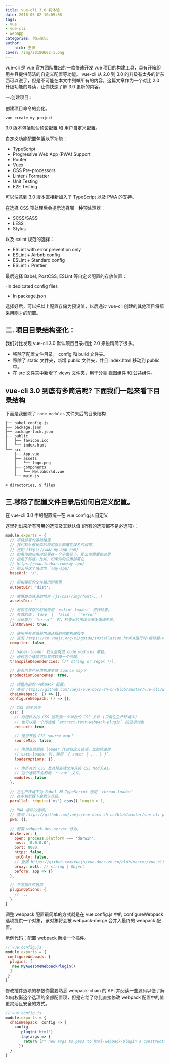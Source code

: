 ```yaml
---
title: vue-cli 3.0 初体验
date: 2018-06-02 10:09:08
tags:
- vue
- vue-cli
- webapp
categories: 代码笔记
author:
	nick: 王恒
cover: /img/20180602-1.png
---
```


vue-cli 是 vue 官方团队推出的一款快速开发 vue 项目的构建工具，具有开箱即用并且提供简洁的自定义配置等功能。 vue-cli 从 2.0 到 3.0 的升级有太多的新东西可以说了，但是不可能在本文中列举所有的内容，这篇文章作为一个对比 2.0 升级功能的导读，让你快速了解 3.0 更新的内容。
<!-- more -->
一.创建项目：

创建项目命令的变化。

```
vue create my-project
```

3.0 版本包括默认预设配置 和 用户自定义配置。

自定义功能配置包括以下功能：

- TypeScript
- Progressive Web App (PWA) Support
- Router
- Vuex
- CSS Pre-processors
- Linter / Formatter
- Unit Testing
- E2E Testing

可以注意到 3.0 版本直接新加入了 TypeScript 以及 PWA 的支持。

在选择 CSS 预处理后会提示选择哪一种预处理器：

- SCSS/SASS
- LESS
- Stylus

以及 eslint 规范的选择：

- ESLint with error prevention only
- ESLint + Airbnb config
- ESLint + Standard config
- ESLint + Prettier

最后选择 Babel, PostCSS, ESLint 等自定义配置的存放位置：

-In dedicated config files
- In package.json

选择好后，可以把以上配置存储为预设值，以后通过 vue-cli 创建的其他项目将都采用刚才的配置。

## 二. 项目目录结构变化：

我们对比发现 vue-cli 3.0 默认项目目录相比 2.0 来说精简了很多。

- 移除了配置文件目录， config 和 build 文件夹。
- 移除了 static 文件夹，新增 public 文件夹，并且 index.html 移动到 public 中。
- 在 src 文件夹中新增了 views 文件夹，用于分类 视图组件 和 公共组件。

## vue-cli 3.0 到底有多简洁呢? 下面我们一起来看下目录结构
下面是我删除了 `node_modules` 文件夹后的目录结构

```
├── babel.config.js
├── package.json
├── package-lock.json
├── public
│   ├── favicon.ico
│   └── index.html
└── src
    ├── App.vue
    ├── assets
    │   └── logo.png
    ├── components
    │   └── HelloWorld.vue
    └── main.js

4 directories, 9 files

```


## 三.移除了配置文件目录后如何自定义配置。

在 vue-cli 3.0 中的配置统一在 vue.config.js 自定义

这里列出来所有可用的选项及其默认值 (所有的选项都不是必选项)：

``` js
module.exports = {
  // 项目部署的基础路径
  // 我们默认假设你的应用将会部署在域名的根部，
  // 比如 https://www.my-app.com/
  // 如果你的应用时部署在一个子路径下，那么你需要在这里
  // 指定子路径。比如，如果你的应用部署在
  // https://www.foobar.com/my-app/
  // 那么将这个值改为 `/my-app/`
  baseUrl: '/',

  // 将构建好的文件输出到哪里
  outputDir: 'dist',

  // 放置静态资源的地方 (js/css//img/font/...)
  assetsDir: '',

  // 是否在保存的时候使用 `eslint-loader` 进行检查。
  // 有效的值：`ture` | `false` | `"error"`
  // 当设置为 `"error"` 时，检查出的错误会触发编译失败。
  lintOnSave: true,

  // 使用带有浏览器内编译器的完整构建版本
  // 查阅 https://cn.vuejs.org/v2/guide/installation.html#运行时-编译器-vs-只包含运行时
  compiler: false,

  // babel-loader 默认会跳过 node_modules 依赖。
  // 通过这个选项可以显式转译一个依赖。
  transpileDependencies: [/* string or regex */],

  // 是否为生产环境构建生成 source map？
  productionSourceMap: true,

  // 调整内部的 webpack 配置。
  // 查阅 https://github.com/vuejs/vue-docs-zh-cn/blob/master/vue-cli/webpack.md
  chainWebpack: () => {},
  configureWebpack: () => {},

  // CSS 相关选项
  css: {
    // 将组件内的 CSS 提取到一个单独的 CSS 文件 (只用在生产环境中)
    // 也可以是一个传递给 `extract-text-webpack-plugin` 的选项对象
    extract: true,

    // 是否开启 CSS source map？
    sourceMap: false,

    // 为预处理器的 loader 传递自定义选项。比如传递给
    // sass-loader 时，使用 `{ sass: { ... } }`。
    loaderOptions: {},

    // 为所有的 CSS 及其预处理文件开启 CSS Modules。
    // 这个选项不会影响 `*.vue` 文件。
    modules: false
  },

  // 在生产环境下为 Babel 和 TypeScript 使用 `thread-loader`
  // 在多核机器下会默认开启。
  parallel: require('os').cpus().length > 1,

  // PWA 插件的选项。
  // 查阅 https://github.com/vuejs/vue-docs-zh-cn/blob/master/vue-cli-plugin-pwa/README.md
  pwa: {},

  // 配置 webpack-dev-server 行为。
  devServer: {
    open: process.platform === 'darwin',
    host: '0.0.0.0',
    port: 8080,
    https: false,
    hotOnly: false,
    // 查阅 https://github.com/vuejs/vue-docs-zh-cn/blob/master/vue-cli/cli-service.md#配置代理
    proxy: null, // string | Object
    before: app => {}
  },

  // 三方插件的选项
  pluginOptions: {
    // ...
  }
}
```

调整 webpack 配置最简单的方式就是在 vue.config.js 中的 configureWebpack 选项提供一个对象，该对象将会被 webpack-merge 合并入最终的 webpack 配置。

示例代码：配置 webpack 新增一个插件。

```js
// vue.config.js
module.exports = {
 configureWebpack: {
  plugins: [
   new MyAwesomeWebpackPlugin()
  ]
 }
}
```

修改插件选项的参数你需要熟悉 webpack-chain 的 API 并阅读一些源码以便了解如何权衡这个选项的全部配置项，但是它给了你比直接修改 webpack 配置中的值更灵活且安全的方式。

```js
// vue.config.js
module.exports = {
  chainWebpack: config => {
    config
      .plugin('html')
      .tap(args => {
        return [/* new args to pass to html-webpack-plugin's constructor */]
      })
  }
}
```


